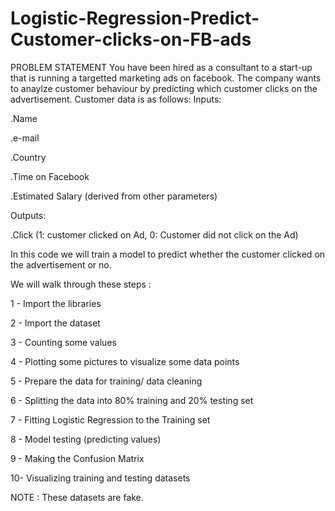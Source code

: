 # Logistic-Regression-Predict-Customer-clicks-on-FB-ads
PROBLEM STATEMENT
You have been hired as a consultant to a start-up that is running a targetted marketing ads on facebook. The company wants to anaylze customer behaviour by predicting which customer clicks on the advertisement. Customer data is as follows:
Inputs:

.Name

.e-mail

.Country

.Time on Facebook

.Estimated Salary (derived from other parameters)

Outputs:

.Click (1: customer clicked on Ad, 0: Customer did not click on the Ad)

In this code we will train a model to predict whether the customer clicked on the advertisement or no.

We will walk through these steps :

1 - Import the libraries

2 - Import the dataset

3 - Counting some values

4 - Plotting some pictures to visualize some data points

5 - Prepare the data for training/ data cleaning

6 - Splitting the data into 80% training and 20% testing set

7 - Fitting Logistic Regression to the Training set

8 - Model testing (predicting values)

9 - Making the Confusion Matrix

10- Visualizing training and testing datasets

NOTE : These datasets are fake.
